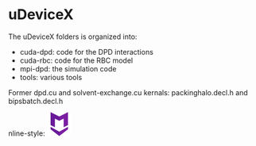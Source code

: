 uDeviceX
===
The uDeviceX folders is organized into:
* cuda-dpd: code for the DPD interactions
* cuda-rbc: code for the RBC model
* mpi-dpd: the simulation code
* tools: various tools

Former dpd.cu and solvent-exchange.cu kernals:
packinghalo.decl.h and bipsbatch.decl.h

nline-style: 
![alt text](https://github.com/adam-p/markdown-here/raw/master/src/common/images/icon48.png "Logo Title Text 1")
